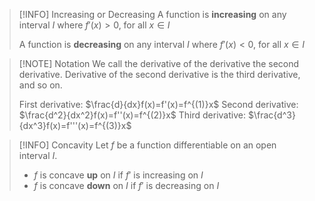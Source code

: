 
> [!INFO] Increasing or Decreasing
> A function is **increasing** on any interval $I$ where $f'(x)>0$, for all $x\in I$
> 
> A function is **decreasing** on any interval $I$ where $f'(x)<0$, for all $x\in I$

> [!NOTE] Notation
> We call the derivative of the derivative the second derivative. Derivative of the second derivative is the third derivative, and so on.
> 
> First derivative: $\frac{d}{dx}f(x)=f'(x)=f^{(1)}x$
> Second derivative: $\frac{d^2}{dx^2}f(x)=f''(x)=f^{(2)}x$
> Third derivative: $\frac{d^3}{dx^3}f(x)=f'''(x)=f^{(3)}x$

> [!INFO] Concavity
> Let $f$ be a function differentiable on an open interval $I$.
> - $f$ is concave **up** on $I$ if $f'$ is increasing on $I$
> - $f$ is concave **down** on $I$ if $f'$ is decreasing on $I$

